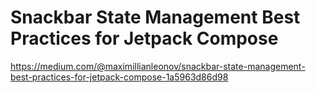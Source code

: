 # Snackbar State Management Best Practices for Jetpack Compose

https://medium.com/@maximillianleonov/snackbar-state-management-best-practices-for-jetpack-compose-1a5963d86d98
